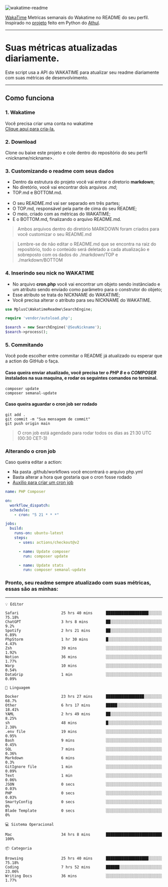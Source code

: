 ![wakatime-readme](https://socialify.git.ci/bymatheus/wakatime-readme/image?description=1&descriptionEditable=M%C3%A9tricas%20semanais%20do%20Wakatime%20no%20seu%20README%20de%20perfil.&font=KoHo&forks=1&language=1&owner=1&pattern=Signal&stargazers=1&theme=Dark)

[WakaTime](https://wakatime.com) Metricas semanais do Wakatime no README do seu perfil. <br>
Inspirado no [projeto](https://github.com/athul/waka-readme) feito em Python do [Athul](https://github.com/athul).
___

# Suas métricas atualizadas diariamente.
Este script usa a API do WAKATIME para atualizar seu readme diariamente com suas métricas de desenvolvimento.

___

## Como funciona

### 1. Wakatime
Você precisa criar uma conta no wakatime <br>
[Clique aqui para cria-la.](https://wakatime.com) 

### 2. Download
Clone ou baixe este projeto e cole dentro do repositório do seu perfil <nickname/nickname>.

### 3. Customizando o readme com seus dados
- Dentro da estrutura do projeto você vai entrar o diretorio **markdown**;  
- No diretório, você vai encontrar dois arquivos *.md*;
- TOP.md e BOTTOM.md.
<br><br>
- O seu README.md vai ser separado em três partes; 
- O TOP.md, responsável pela parte de cima do seu README;
- O meio, criado com as métricas do WAKATIME;
- E o BOTTOM.md, finalizando o arquivo README.md.<br>

> Ambos arquivos dentro do diretório MARKDOWN foram criados para você customizar o seu README.md

> Lembre-se de não editar o README.md que se encontra na raiz do repositório, todo o conteúdo será deletado a cada atualização e sobreposto com os dados do ./markdown/TOP e ./markdown/BOTTOM

### 4. Inserindo seu nick no WAKATIME
- No arquivo **cron.php** você vai encontrar um objeto sendo instânciado e um atributo sendo enviado como parâmetro para o construtor do objeto;
- Esse atributo se trata do NICKNAME do WAKATIME;
- Você precisa alterar o atributo para seu NICKNAME do WAKATIME.

```php
use MplusC\WakatimeReadme\SearchEngine;

require 'vendor/autoload.php';

$search = new SearchEngine('@SeuNickname');
$search->process();
```

### 5. Commitando
Você pode escolher entre commitar o README já atualizado ou esperar que a action do GitHub o faça. <br>

#### Caso queira enviar atualizado, você precisa ter o *PHP 8* e o *COMPOSER* instalados na sua maquina, e rodar os seguintes comandos no terminal.
```composer
composer update
composer semanal-update 
```

#### Caso queira aguardar o cron job ser rodado 
```git 
git add .
git commit -m "Sua mensagem de commit"
git push origin main
```

>O cron job está agendado para rodar todos os dias as 21:30 UTC (00:30 CET-3) 

### Alterando o cron job
Caso queira editar a action:

- Na pasta .github/workflows você encontrará o arquivo php.yml
- Basta alterar a hora que gostaria que o cron fosse rodado
- [Auxilio para criar um cron job](https://crontab.guru)

```yml
name: PHP Composer

on:
  workflow_dispatch:
  schedule:
    - cron: "5 21 * * *"

jobs:
  build:
    runs-on: ubuntu-latest
    steps:
      - uses: actions/checkout@v2

      - name: Update composer
        run: composer update

      - name: Update stats
        run: composer semanal-update
```

### Pronto, seu readme sempre atualizado com suas métricas, essas são as minhas:

___
```text
💡 Editor

Safari                   25 hrs 40 mins      ███████████████████░░░░░░     75.18%
ChatGPT                  3 hrs 8 mins        ██░░░░░░░░░░░░░░░░░░░░░░░       9.2%
Spotify                  2 hrs 21 mins       ██░░░░░░░░░░░░░░░░░░░░░░░      6.89%
PhpStorm                 1 hr 30 mins        █░░░░░░░░░░░░░░░░░░░░░░░░      4.43%
Zsh                      39 mins             ░░░░░░░░░░░░░░░░░░░░░░░░░      1.92%
Notion                   36 mins             ░░░░░░░░░░░░░░░░░░░░░░░░░      1.77%
Warp                     10 mins             ░░░░░░░░░░░░░░░░░░░░░░░░░      0.54%
DataGrip                 1 min               ░░░░░░░░░░░░░░░░░░░░░░░░░      0.09%
```
```text
💬 Linguagem

Docker                   23 hrs 27 mins      █████████████████░░░░░░░░      68.7%
Other                    6 hrs 17 mins       █████░░░░░░░░░░░░░░░░░░░░     18.41%
YAML                     2 hrs 49 mins       ██░░░░░░░░░░░░░░░░░░░░░░░      8.25%
sh                       48 mins             █░░░░░░░░░░░░░░░░░░░░░░░░      2.38%
.env file                19 mins             ░░░░░░░░░░░░░░░░░░░░░░░░░      0.95%
Bash                     9 mins              ░░░░░░░░░░░░░░░░░░░░░░░░░      0.45%
SQL                      7 mins              ░░░░░░░░░░░░░░░░░░░░░░░░░      0.36%
Markdown                 6 mins              ░░░░░░░░░░░░░░░░░░░░░░░░░       0.3%
GitIgnore file           1 min               ░░░░░░░░░░░░░░░░░░░░░░░░░      0.09%
Text                     1 min               ░░░░░░░░░░░░░░░░░░░░░░░░░      0.06%
JSON                     0 secs              ░░░░░░░░░░░░░░░░░░░░░░░░░      0.03%
PHP                      0 secs              ░░░░░░░░░░░░░░░░░░░░░░░░░      0.03%
SmartyConfig             0 secs              ░░░░░░░░░░░░░░░░░░░░░░░░░         0%
Blade Template           0 secs              ░░░░░░░░░░░░░░░░░░░░░░░░░         0%
```
```text
💻 Sistema Operacional

Mac                      34 hrs 8 mins       █████████████████████████       100%
```
```text
📦 Categoria

Browsing                 25 hrs 40 mins      ███████████████████░░░░░░     75.18%
Coding                   7 hrs 52 mins       ██████░░░░░░░░░░░░░░░░░░░     23.06%
Writing Docs             36 mins             ░░░░░░░░░░░░░░░░░░░░░░░░░      1.77%
```
